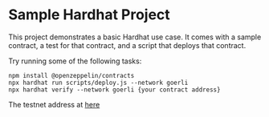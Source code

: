 # Sample Hardhat Project

This project demonstrates a basic Hardhat use case. It comes with a sample contract, a test for that contract, and a script that deploys that contract.

Try running some of the following tasks:

```shell
npm install @openzeppelin/contracts
npx hardhat run scripts/deploy.js --network goerli
npx hardhat verify --network goerli {your contract address}
```

The testnet address at [here](https://goerli.etherscan.io/address/0x7DA4c5152906AFE5A4e56C02A7da09b24ac31a7b#code)